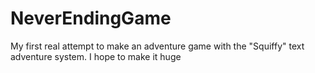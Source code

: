 # NeverEndingGame
My first real attempt to make an adventure game with the "Squiffy" text adventure system. I hope to make it huge
